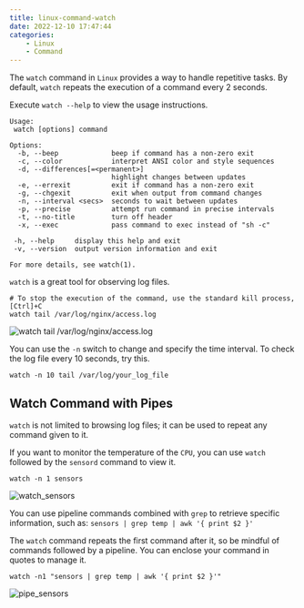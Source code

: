 ```yaml
---
title: linux-command-watch
date: 2022-12-10 17:47:44
categories:
	- Linux
 	- Command
---
```


The `watch` command in `Linux` provides a way to handle repetitive tasks. By default, `watch` repeats the execution of a command every 2 seconds.

<!-- more -->

Execute `watch --help` to view the usage instructions.

```shell
Usage:
 watch [options] command

Options:
  -b, --beep             beep if command has a non-zero exit
  -c, --color            interpret ANSI color and style sequences
  -d, --differences[=<permanent>]
                         highlight changes between updates
  -e, --errexit          exit if command has a non-zero exit
  -g, --chgexit          exit when output from command changes
  -n, --interval <secs>  seconds to wait between updates
  -p, --precise          attempt run command in precise intervals
  -t, --no-title         turn off header
  -x, --exec             pass command to exec instead of "sh -c"

 -h, --help     display this help and exit
 -v, --version  output version information and exit

For more details, see watch(1).
```

`watch` is a great tool for observing log files.

```shell
# To stop the execution of the command, use the standard kill process, [Ctrl]+C
watch tail /var/log/nginx/access.log
```

![watch tail /var/log/nginx/access.log](/assets/images/linux-command-watch/watch_tail_log.png)

You can use the `-n` switch to change and specify the time interval. To check the log file every 10 seconds, try this.

```shell
watch -n 10 tail /var/log/your_log_file
```

## Watch Command with Pipes

`watch` is not limited to browsing log files; it can be used to repeat any command given to it.

If you want to monitor the temperature of the `CPU`, you can use `watch` followed by the `sensord` command to view it.

```shell
watch -n 1 sensors
```

![watch_sensors](/assets/images/linux-command-watch/watch_sensors.png)

You can use pipeline commands combined with `grep` to retrieve specific information, such as: `sensors | grep temp | awk '{ print $2 }'`

The `watch` command repeats the first command after it, so be mindful of commands followed by a pipeline. You can enclose your command in quotes to manage it.

```shell
watch -n1 "sensors | grep temp | awk '{ print $2 }'"
```

![pipe_sensors](/assets/images/linux-command-watch/pipe_sensors.png)